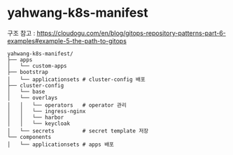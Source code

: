 # yahwang-k8s-manifest

구조 참고 : https://cloudogu.com/en/blog/gitops-repository-patterns-part-6-examples#example-5-the-path-to-gitops

```
yahwang-k8s-manifest/
├── apps   
│   └── custom-apps
├── bootstrap
│   └── applicationsets # cluster-config 배포
├── cluster-config
│   └── base
│   └── overlays
│   │   └── operators   # operator 관리
│   │   └── ingress-nginx
│   │   └── harbor
│   │   └── keycloak
│   └── secrets         # secret template 저장
└── components
│   └── applicationsets # apps 배포
```